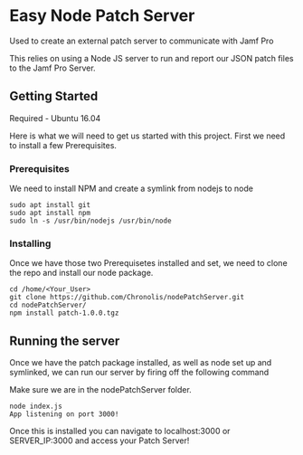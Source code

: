 # Easy Node Patch Server
Used to create an external patch server to communicate with Jamf Pro

This relies on using a Node JS server to run and report our JSON patch files to the Jamf Pro Server.

## Getting Started

Required - Ubuntu 16.04

Here is what we will need to get us started with this project. First we need to install a few Prerequisites.

### Prerequisites

We need to install NPM and create a symlink from nodejs to node

```
sudo apt install git
sudo apt install npm
sudo ln -s /usr/bin/nodejs /usr/bin/node
```

### Installing

Once we have those two Prerequisetes installed and set, we need to clone the repo and install our node package.

```
cd /home/<Your_User>
git clone https://github.com/Chronolis/nodePatchServer.git
cd nodePatchServer/
npm install patch-1.0.0.tgz
```

## Running the server

Once we have the patch package installed, as well as node set up and symlinked, we can run our server by firing off the following command

Make sure we are in the nodePatchServer folder.
```
node index.js
App listening on port 3000!
````

Once this is installed you can navigate to localhost:3000 or SERVER_IP:3000 and access your Patch Server!


